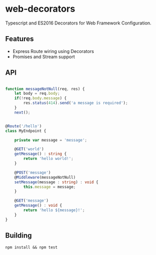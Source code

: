 # web-decorators
Typescript and ES2016 Decorators for Web Framework Configuration.


## Features
 * Express Route wiring using Decorators
 * Promises and Stream support

## API
```typescript

function messageNotNull(req, res) {
    let body = req.body;
    if(!req.body.message) {
        res.status(414).send('a message is required');
    }
    next();


@Route('/hello')
class MyEndpoint {

    private var message = 'message';

    @GET('world')
    getMessage() : string {
        return 'hello world!';
    }

    @POST('message')
    @Middleware(messageNotNull)
    setMessage(message : string) : void {
        this.message = message;
    }

    @GET('message')
    getMessage() : void {
        return 'hello ${message}!';
    }
}

```


## Building

```
npm install && npm test
```
